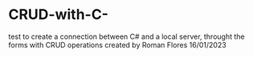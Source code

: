 # CRUD-with-C-
test to create a connection between  C# and a local server, throught the forms with CRUD operations 
created by Roman Flores 16/01/2023
